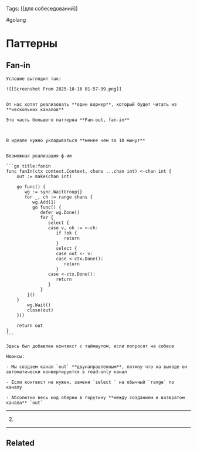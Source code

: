 Tags: [[для собеседований]]

#golang 



# Паттерны



## Fan-in

	Условие выглядит так:
	
	![[Screenshot From 2025-10-16 01-57-39.png]]
	
	
	От нас хотят реализовать **один воркер**, который будет читать из **нескольких каналов**
	
	Это часть большого паттерна **Fan-out, fan-in**
	
	
	
	В идеале нужно укладываться **менее чем за 10 минут**
	
	
	Возможная реализация ф-ии
	
	```go title:fanin
	func fanIn(ctx context.Context, chans ...chan int) <-chan int {  
	    out := make(chan int)  
	  
	    go func() {  
	       wg := sync.WaitGroup{}  
	       for _, ch := range chans {  
	          wg.Add(1)  
	          go func() {  
	             defer wg.Done()  
	             for {  
	                select {  
	                case v, ok := <-ch:  
	                   if !ok {  
	                      return  
	                   }  
	                   select {  
	                   case out <- v:  
	                   case <-ctx.Done():  
	                      return  
	                   }  
	                case <-ctx.Done():  
	                   return  
	                }  
	             }          
	        }()       
	    }       
		    wg.Wait()  
		    close(out)  
	    }()  
	    
	    return out  
	}
	```
	
	Здесь был добавлен контекст с таймаутом, если попросят на собесе
	
	Нюансы:
	
	- Мы создаем канал `out` **двунаправленным**, потмоу что на выходе он автоматически конвертируется в read-only канал
	
	- Если контекст не нужен, замени `select ` на обычный `range` по каналу
	  
	- Абсолютно весь код оберни в горутину **между созданием и возвратом канала** `out`


---


2. 

	
	
	
	
	
	
	


---


## Related


